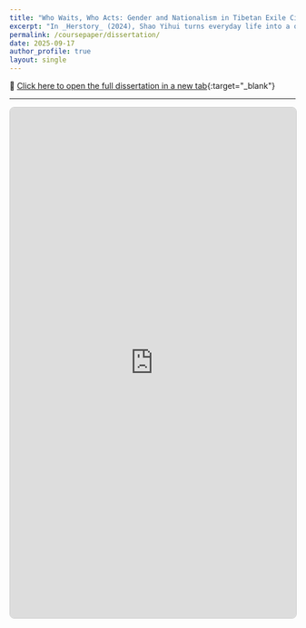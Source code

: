 ```yaml
---
title: "Who Waits, Who Acts: Gender and Nationalism in Tibetan Exile Cinema — A Case Study of _Dreaming Lhasa_"
excerpt: "In _Herstory_ (2024), Shao Yihui turns everyday life into a quiet battleground for gender redefinition. This essay reads the film as both a feminist critique and a reflection on the fragility of modern Chinese masculinity. Through humor, tenderness, and contradiction, Herstory reveals that liberation from patriarchy is not only a women’s project—but also a man’s awakening."
permalink: /coursepaper/dissertation/
date: 2025-09-17
author_profile: true
layout: single
---
```



📄 [Click here to open the full dissertation in a new tab](https://yuchen2402.github.io/files/dissertation.pdf){:target="_blank"}

---

<iframe
  src="https://yuchen2402.github.io/files/dissertation.pdf"
  width="100%"
  height="900px"
  style="border: 1px solid #ccc; border-radius: 8px;">
</iframe>
